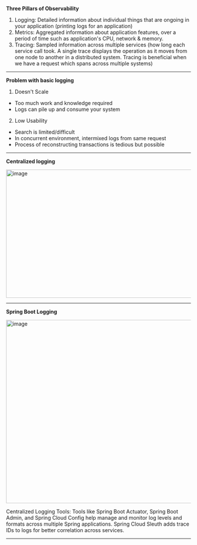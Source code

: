 **Three Pillars of Observability**

1. Logging: Detailed information about individual things that are ongoing in your application (printing logs for an application)
2. Metrics: Aggregated information about application features, over a period of time such as application's CPU, network & memory.
3. Tracing: Sampled information across multiple services (how long each service call took. A single trace displays the operation as it moves from one node to another in a distributed system. Tracing is beneficial when we have a request which spans across multiple systems)

---

**Problem with basic logging**

1. Doesn't Scale
  - Too much work and knowledge required
  - Logs can pile up and consume your system

2. Low Usability
  - Search is limited/difficult
  - In concurrent environment, intermixed logs from same request
  - Process of reconstructing transactions is tedious but possible

---

**Centralized logging**

<img width="800" height="350" alt="image" src="https://github.com/user-attachments/assets/e5581566-70dd-4dff-bfd0-d9ae74e6ee55" />

---

**Spring Boot Logging**

<img width="650" height="500" alt="image" src="https://github.com/user-attachments/assets/2c3e8146-87cc-4a98-9c7a-1c23f03ee6a6" />

Centralized Logging Tools: Tools like Spring Boot Actuator, Spring Boot Admin, and Spring Cloud Config help manage and monitor log levels and formats across multiple Spring applications. Spring Cloud Sleuth adds trace IDs to logs for better correlation across services.

---

